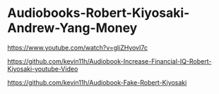 # Audiobooks-Robert-Kiyosaki-Andrew-Yang-Money
https://www.youtube.com/watch?v=gliZHyovI7c 


https://github.com/kevin11h/Audiobook-Increase-Financial-IQ-Robert-Kiyosaki-youtube-Video 

https://github.com/kevin11h/Audiobook-Fake-Robert-Kiyosaki
